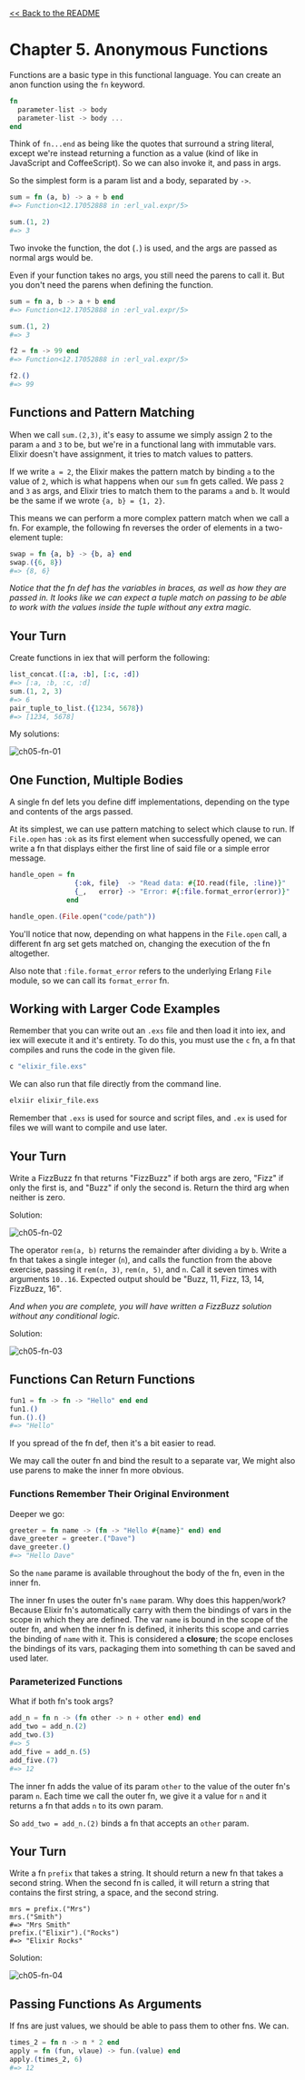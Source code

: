 [&lt;&lt; Back to the README](README.md)

# Chapter 5. Anonymous Functions

Functions are a basic type in this functional language. You can create an anon
function using the `fn` keyword.

```elixir
fn
  parameter-list -> body
  parameter-list -> body ...
end
```

Think of `fn...end` as being like the quotes that surround a string literal,
except we're instead returning a function as a value (kind of like in
JavaScript and CoffeeScript). So we can also invoke it, and pass in args.

So the simplest form is a param list and a body, separated by `->`.

```elixir
sum = fn (a, b) -> a + b end
#=> Function<12.17052888 in :erl_val.expr/5>

sum.(1, 2)
#=> 3
```

Two invoke the function, the dot (`.`) is used, and the args are passed as
normal args would be.

Even if your function takes no args, you still need the parens to call it. But
you don't need the parens when defining the function.

```elixir
sum = fn a, b -> a + b end
#=> Function<12.17052888 in :erl_val.expr/5>

sum.(1, 2)
#=> 3

f2 = fn -> 99 end
#=> Function<12.17052888 in :erl_val.expr/5>

f2.()
#=> 99
```

## Functions and Pattern Matching

When we call `sum.(2,3)`, it's easy to assume we simply assign 2 to the param
`a` and `3` to be, but we're in a functional lang with immutable vars. Elixir
doesn't have assignment, it tries to match values to patters.

If we write `a = 2`, the Elixir makes the pattern match by binding `a` to the
value of `2`, which is what happens when our `sum` fn gets called. We pass `2`
and `3` as args, and Elixir tries to match them to the params `a` and `b`. It
would be the same if we wrote `{a, b} = {1, 2}`.

This means we can perform a more complex pattern match when we call a fn. For
example, the following fn reverses the order of elements in a two-element
tuple:

```elixir
swap = fn {a, b} -> {b, a} end
swap.({6, 8})
#=> {8, 6}
```

*Notice that the fn def has the variables in braces, as well as how they are
passed in. It looks like we can expect a tuple match on passing to be able to
work with the values inside the tuple without any extra magic.*

## Your Turn

Create functions in iex that will perform the following:

```elixir
list_concat.([:a, :b], [:c, :d])
#=> [:a, :b, :c, :d]
sum.(1, 2, 3)
#=> 6
pair_tuple_to_list.({1234, 5678})
#=> [1234, 5678]
```

My solutions:

![ch05-fn-01](ch05-fn-01.png)

## One Function, Multiple Bodies

A single fn def lets you define diff implementations, depending on the type and
contents of the args passed.

At its simplest, we can use pattern matching to select which clause to run. If
`File.open` has `:ok` as its first element when successfully opened, we can
write a fn that displays either the first line of said file or a simple error
message.

```elixir
handle_open = fn
                {:ok, file}  -> "Read data: #{IO.read(file, :line)}"
                {_,   error} -> "Error: #{:file.format_error(error)}"
              end

handle_open.(File.open("code/path"))
```

You'll notice that now, depending on what happens in the `File.open` call, a
different fn arg set gets matched on, changing the execution of the fn
altogether.

Also note that `:file.format_error` refers to the underlying Erlang `File`
module, so we can call its `format_error` fn.

## Working with Larger Code Examples

Remember that you can write out an `.exs` file and then load it into iex, and
iex will execute it and it's entirety. To do this, you must use the `c` fn, a
fn that compiles and runs the code in the given file.

```elixir
c "elixir_file.exs"
```

We can also run that file directly from the command line.

```sh
elxiir elixir_file.exs
```

Remember that `.exs` is used for source and script files, and `.ex` is used for
files we will want to compile and use later.

## Your Turn

Write a FizzBuzz fn that returns "FizzBuzz" if both args are zero, "Fizz" if
only the first is, and "Buzz" if only the second is. Return the third arg when
neither is zero.

Solution:

![ch05-fn-02](ch05-fn-02.png)

The operator `rem(a, b)` returns the remainder after dividing `a` by `b`.
Write a fn that takes a single integer (`n`), and calls the function from the
above exercise, passing it `rem(n, 3)`, `rem(n, 5)`, and `n`. Call it seven
times with arguments `10..16`. Expected output should be "Buzz, 11, Fizz, 13,
14, FizzBuzz, 16".

*And when you are complete, you will have written a FizzBuzz solution without
any conditional logic.*

Solution:

![ch05-fn-03](ch05-fn-03.png)

## Functions Can Return Functions

```elixir
fun1 = fn -> fn -> "Hello" end end
fun1.()
fun.().()
#=> "Hello"
```

If you spread of the fn def, then it's a bit easier to read.

We may call the outer fn and bind the result to a separate var, We might also
use parens to make the inner fn more obvious.

### Functions Remember Their Original Environment

Deeper we go:

```elixir
greeter = fn name -> (fn -> "Hello #{name}" end) end
dave_greeter = greeter.("Dave")
dave_greeter.()
#=> "Hello Dave"
```

So the `name` parame is available throughout the body of the fn, even in the
inner fn.

The inner fn uses the outer fn's `name` param. Why does this happen/work?
Because Elixir fn's automatically carry with them the bindings of vars in the
scope in which they are defined. The var `name` is bound in the scope of the
outer fn, and when the inner fn is defined, it inherits this scope and carries
the binding of `name` with it. This is considered a **closure**; the scope
encloses the bindings of its vars, packaging them into something th can be
saved and used later.

### Parameterized Functions

What if both fn's took args?

```elixir
add_n = fn n -> (fn other -> n + other end) end
add_two = add_n.(2)
add_two.(3)
#=> 5
add_five = add_n.(5)
add_five.(7)
#=> 12
```

The inner fn adds the value of its param `other` to the value of the outer fn's
param `n`. Each time we call the outer fn, we give it a value for `n` and it
returns a fn that adds `n` to its own param.

So `add_two = add_n.(2)` binds a fn that accepts an `other` param.

## Your Turn

Write a fn `prefix` that takes a string. It should return a new fn that takes
a second string. When the second fn is called, it will return a string that
contains the first string, a space, and the second string.

```elxir
mrs = prefix.("Mrs")
mrs.("Smith")
#=> "Mrs Smith"
prefix.("Elixir").("Rocks")
#=> "Elixir Rocks"
```

Solution:

![ch05-fn-04](ch05-fn-04.png)

## Passing Functions As Arguments

If fns are just values, we should be able to pass them to other fns. We can.

```elixir
times_2 = fn n -> n * 2 end
apply = fn (fun, vlaue) -> fun.(value) end
apply.(times_2, 6)
#=> 12
```


